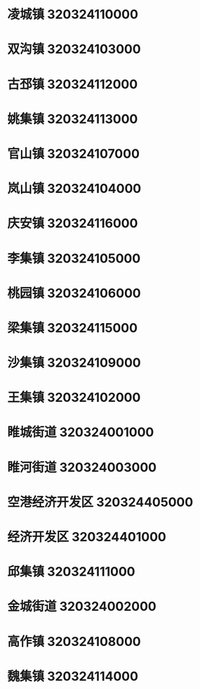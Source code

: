 # 凌城镇 320324110000
# 双沟镇 320324103000
# 古邳镇 320324112000
# 姚集镇 320324113000
# 官山镇 320324107000
# 岚山镇 320324104000
# 庆安镇 320324116000
# 李集镇 320324105000
# 桃园镇 320324106000
# 梁集镇 320324115000
# 沙集镇 320324109000
# 王集镇 320324102000
# 睢城街道 320324001000
# 睢河街道 320324003000
# 空港经济开发区 320324405000
# 经济开发区 320324401000
# 邱集镇 320324111000
# 金城街道 320324002000
# 高作镇 320324108000
# 魏集镇 320324114000
